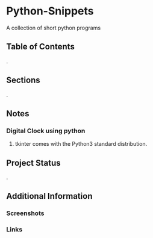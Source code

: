 # Python-Snippets

A collection of short python programs

## Table of Contents

.

## Sections

.

## Notes

### Digital Clock using python

1. tkinter comes with the Python3 standard distribution.

## Project Status

.

## Additional Information

### Screenshots

### Links
